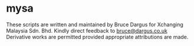 mysa
====
These scripts are written and maintained by Bruce Dargus for Xchanging Malaysia Sdn. Bhd.
Kindly direct feedback to bruce@dargus.co.uk
Derivative works are permitted provided appropriate attributions are made.
